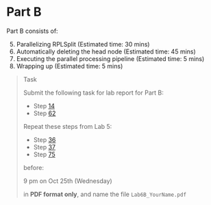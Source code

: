# Part B

Part B consists of:

<ol start="5">
  <li> Parallelizing RPLSplit (Estimated time: 30 mins)
  <li> Automatically deleting the head node (Estimated time: 45 mins)
  <li> Executing the parallel processing pipeline (Estimated time: 5 mins)
  <li> Wrapping up (Estimated time: 5 mins)
</ol>

> <p class="task"> Task
>
> Submit the following task for lab report for Part B: 
> - Step [14](5.md#14)
> - Step [62](8.md#62)
>
> Repeat these steps from Lab 5:
> - Step [36](https://ee3801.github.io/Lab5/part-a/5.html#36)
> - Step [37](https://ee3801.github.io/Lab5/part-a/5.html#37)
> - Step [75](https://ee3801.github.io/Lab5/part-b/11.html#75)
> 
> before:
>
> <p class="warn"> 9 pm on Oct 25th (Wednesday)
>
> in **PDF format only**, and name the file `Lab6B_YourName.pdf`

